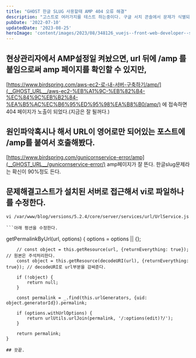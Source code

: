 ```yaml
---
title: "GHOST 한글 SLUG 사용할때 AMP 404 오류 해결"
description: "고스트로 여러가지를 테스트 하는중이다. 구글 서치 콘솔에서 문제가 식별되어서 고쳐본다."
pubDate: '2022-07-10'
updatedDate: '2023-08-25'
heroImage: 'content/images/2023/08/348126_vuejs--front-web-developer--start-project-_xl-1024-v1-0---------.jpg'
---
```


## 현상관리자에서 AMP설정일 켜놨으면, url 뒤에 /amp 를 붙임으로써 amp 페이지를 확인할 수 있지만,
[https://www.birdspring.com/aws-ec2-로-내-서버-구축하기/amp/](__GHOST_URL__/aws-ec2-%EB%A1%9C-%EB%82%B4-%EC%84%9C%EB%B2%84-%EA%B5%AC%EC%B6%95%ED%95%98%EA%B8%B0/amp/)
에 접속하면 404 페이지가 노출이 되었다.(지금은 잘 될꺼다.)
## 원인파악혹시나 해서 URL이 영어로만 되어있는 포스트에 /amp를 붙여서 호출해봤다.
[https://www.birdspring.com/gunicornservice-error/amp](__GHOST_URL__/gunicornservice-error/)
amp페이지가 잘 뜬다.
한글slug문제라는 확신이 90%정도 든다.
## 문제해결고스트가 설치된 서버로 접근해서 vi로 파일하나를 수정한다.
```
vi /var/www/blog/versions/5.2.4/core/server/services/url/UrlService.js

```아래 펑션을 수정한다.
```
getPermalinkByUrl(url, options) {
        options = options || {};

		// const object = this.getResource(url, {returnEverything: true}); // 원본은 주석처리한다.
        const object = this.getResource(decodeURI(url), {returnEverything: true}); // decodeURI로 url부분을 감싸준다.

        if (!object) {
            return null;
        }

        const permalink = _.find(this.urlGenerators, {uid: object.generatorId}).permalink;

        if (options.withUrlOptions) {
            return urlUtils.urlJoin(permalink, '/:options(edit)?/');
        }

        return permalink;
    }

```이렇게 하면 일단 한글slug로 된 포스트들도 amp가 잘 노출된다.
## 끗끝.